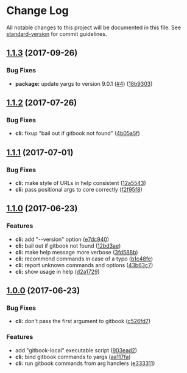 # Change Log

All notable changes to this project will be documented in this file. See [standard-version](https://github.com/conventional-changelog/standard-version) for commit guidelines.

<a name="1.1.3"></a>
## [1.1.3](https://github.com/aqrln/gitbook-commander/compare/v1.1.2...v1.1.3) (2017-09-26)


### Bug Fixes

* **package:** update yargs to version 9.0.1 ([#4](https://github.com/aqrln/gitbook-commander/issues/4)) ([18b9303](https://github.com/aqrln/gitbook-commander/commit/18b9303))



<a name="1.1.2"></a>
## [1.1.2](https://github.com/aqrln/gitbook-commander/compare/v1.1.1...v1.1.2) (2017-07-26)


### Bug Fixes

* **cli:** fixup "bail out if gitbook not found" ([4b05a5f](https://github.com/aqrln/gitbook-commander/commit/4b05a5f))



<a name="1.1.1"></a>
## [1.1.1](https://github.com/aqrln/gitbook-commander/compare/v1.1.0...v1.1.1) (2017-07-01)


### Bug Fixes

* **cli:** make style of URLs in help consistent ([12a5543](https://github.com/aqrln/gitbook-commander/commit/12a5543))
* **cli:** pass positional args to core correctly ([f2f95f8](https://github.com/aqrln/gitbook-commander/commit/f2f95f8))



<a name="1.1.0"></a>
## [1.1.0](https://github.com/aqrln/gitbook-commander/compare/v1.0.0...v1.1.0) (2017-06-23)


### Features

* **cli:** add "--version" option ([e7dc940](https://github.com/aqrln/gitbook-commander/commit/e7dc940))
* **cli:** bail out if gitbook not found ([12bd3ae](https://github.com/aqrln/gitbook-commander/commit/12bd3ae))
* **cli:** make help message more verbose ([3fd588b](https://github.com/aqrln/gitbook-commander/commit/3fd588b))
* **cli:** recommend commands in case of a typo ([b1c48fe](https://github.com/aqrln/gitbook-commander/commit/b1c48fe))
* **cli:** report unknown commands and options ([43b63c7](https://github.com/aqrln/gitbook-commander/commit/43b63c7))
* **cli:** show usage in help ([d2a1729](https://github.com/aqrln/gitbook-commander/commit/d2a1729))



<a name="1.0.0"></a>
## [1.0.0](https://github.com/aqrln/gitbook-commander/compare/afb55fe...v1.0.0) (2017-06-23)


### Bug Fixes

* **cli:** don't pass the first argument to gitbook ([c526fd7](https://github.com/aqrln/gitbook-commander/commit/c526fd7))


### Features

* add "gitbook-local" executable script ([903ead2](https://github.com/aqrln/gitbook-commander/commit/903ead2))
* **cli:** bind gitbook commands to yargs ([aa117fa](https://github.com/aqrln/gitbook-commander/commit/aa117fa))
* **cli:** run gitbook commands from arg handlers ([e333311](https://github.com/aqrln/gitbook-commander/commit/e333311))
